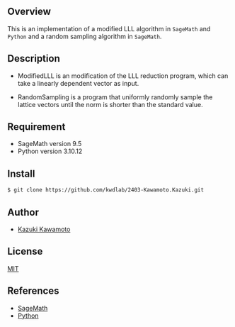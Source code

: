 ## Overview
This is an implementation of a modified LLL algorithm in `SageMath` and `Python` and a random sampling algorithm in `SageMath`.

## Description
- ModifiedLLL is an modification of the LLL reduction program, which can take a linearly dependent vector as input. 

- RandomSampling is a program that uniformly randomly sample the lattice vectors until the norm is shorter than the standard value.
  

## Requirement
- SageMath version 9.5
- Python version 3.10.12

## Install
```sh
$ git clone https://github.com/kwdlab/2403-Kawamoto.Kazuki.git
```
## Author
- [Kazuki Kawamoto](https://github.com/Kazu711)
  
## License
[MIT](https://opensource.org/license/mit/)

## References
- [SageMath](https://www.sagemath.org./)
- [Python](https://www.python.org/)
